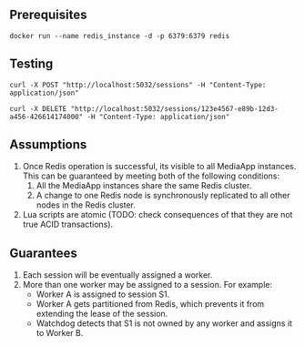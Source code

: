 ## Prerequisites

```shell
docker run --name redis_instance -d -p 6379:6379 redis
```

## Testing

```shell
curl -X POST "http://localhost:5032/sessions" -H "Content-Type: application/json"

curl -X DELETE "http://localhost:5032/sessions/123e4567-e89b-12d3-a456-426614174000" -H "Content-Type: application/json"
```

## Assumptions

1. Once Redis operation is successful, its visible to all MediaApp instances. This can be guaranteed by meeting both of
   the following conditions:
    1. All the MediaApp instances share the same Redis cluster.
    2. A change to one Redis node is synchronously replicated to all other nodes in the Redis cluster.
2. Lua scripts are atomic (TODO: check consequences of that they are not true ACID transactions).

## Guarantees

1. Each session will be eventually assigned a worker.
2. More than one worker may be assigned to a session. For example:
    - Worker A is assigned to session S1.
    - Worker A gets partitioned from Redis, which prevents it from extending the lease of the session.
    - Watchdog detects that S1 is not owned by any worker and assigns it to Worker B.

